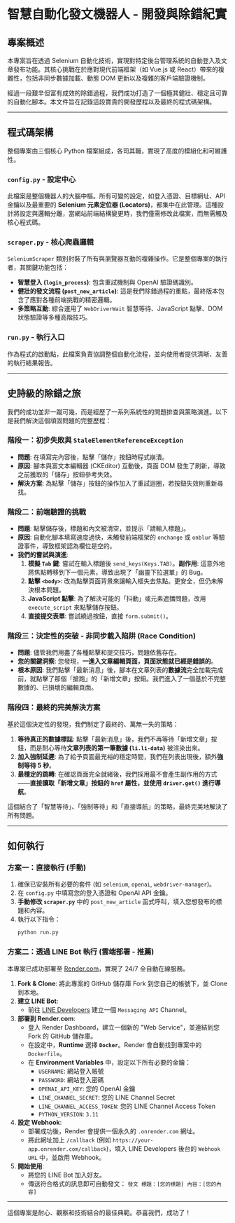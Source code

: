 # 智慧自動化發文機器人 - 開發與除錯紀實

## 專案概述

本專案旨在透過 Selenium 自動化技術，實現對特定後台管理系統的自動登入及文章發布功能。其核心挑戰在於應對現代前端框架（如 Vue.js 或 React）帶來的複雜性，包括非同步數據加載、動態 DOM 更新以及複雜的客戶端驗證機制。

經過一段艱辛但富有成效的除錯過程，我們成功打造了一個極其健壯、穩定且可靠的自動化腳本。本文件旨在記錄這段寶貴的開發歷程以及最終的程式碼架構。

---

## 程式碼架構

整個專案由三個核心 Python 檔案組成，各司其職，實現了高度的模組化和可維護性。

### `config.py` - 設定中心

此檔案是整個機器人的大腦中樞。所有可變的設定，如登入憑證、目標網址、API 金鑰以及最重要的 **Selenium 元素定位器 (Locators)**，都集中在此管理。這種設計將設定與邏輯分離，當網站前端結構變更時，我們僅需修改此檔案，而無需觸及核心程式碼。

### `scraper.py` - 核心爬蟲邏輯

`SeleniumScraper` 類別封裝了所有與瀏覽器互動的複雜操作。它是整個專案的執行者，其關鍵功能包括：

- **智慧登入 (`login_process`)**: 包含重試機制與 OpenAI 驗證碼識別。
- **健壯的發文流程 (`post_new_article`)**: 這是我們除錯過程的重點，最終版本包含了應對各種前端挑戰的精密邏輯。
- **多策略互動**: 綜合運用了 `WebDriverWait` 智慧等待、JavaScript 點擊、DOM 狀態驗證等多種高階技巧。

### `run.py` - 執行入口

作為程式的啟動點，此檔案負責協調整個自動化流程，並向使用者提供清晰、友善的執行結果報告。

---

## 史詩級的除錯之旅

我們的成功並非一蹴可幾，而是經歷了一系列系統性的問題排查與策略演進。以下是我們解決這個頑固問題的完整歷程：

### 階段一：初步失敗與 `StaleElementReferenceException`

- **問題**: 在填寫完內容後，點擊「儲存」按鈕時程式崩潰。
- **原因**: 腳本與富文本編輯器 (CKEditor) 互動後，頁面 DOM 發生了刷新，導致之前獲取的「儲存」按鈕參考失效。
- **解決方案**: 為點擊「儲存」按鈕的操作加入了重試迴圈，若按鈕失效則重新尋找。

### 階段二：前端驗證的挑戰

- **問題**: 點擊儲存後，標題和內文被清空，並提示「請輸入標題」。
- **原因**: 自動化腳本填寫速度過快，未觸發前端框架的 `onchange` 或 `onblur` 等驗證事件，導致框架認為欄位是空的。
- **我們的嘗試與演進**:
    1.  **模擬 `Tab` 鍵**: 嘗試在輸入標題後 `send_keys(Keys.TAB)`。**副作用**: 這意外地將焦點轉移到下一個元素，導致出現了「幽靈下拉選單」的 Bug。
    2.  **點擊 `<body>`**: 改為點擊頁面背景來讓輸入框失去焦點。更安全，但仍未解決根本問題。
    3.  **JavaScript 點擊**: 為了解決可能的「抖動」或元素遮擋問題，改用 `execute_script` 來點擊儲存按鈕。
    4.  **直接提交表單**: 嘗試繞過按鈕，直接 `form.submit()`。

### 階段三：決定性的突破 - 非同步載入陷阱 (Race Condition)

- **問題**: 儘管我們用盡了各種點擊和提交技巧，問題依舊存在。
- **您的關鍵洞察**: 您發現，**一進入文章編輯頁面，頁面狀態就已經是錯誤的**。
- **根本原因**: 我們點擊「最新消息」後，腳本在文章列表的**數據流**完全加載完成前，就點擊了那個「搶跑」的「新增文章」按鈕。我們進入了一個基於不完整數據的、已損壞的編輯頁面。

### 階段四：最終的完美解決方案

基於這個決定性的發現，我們制定了最終的、萬無一失的策略：

1.  **等待真正的數據標誌**: 點擊「最新消息」後，我們不再等待「新增文章」按鈕，而是耐心等待**文章列表的第一筆數據 (`li.li-data`)** 被渲染出來。
2.  **加入強制延遲**: 為了給予頁面最充裕的穩定時間，我們在列表出現後，額外**強制等待 5 秒**。
3.  **最穩定的跳轉**: 在確認頁面完全就緒後，我們採用最不會產生副作用的方式——**直接讀取「新增文章」按鈕的 `href` 屬性，並使用 `driver.get()` 進行導航**。

這個結合了「智慧等待」、「強制等待」和「直接導航」的策略，最終完美地解決了所有問題。

---

## 如何執行

### 方案一：直接執行 (手動)

1.  確保已安裝所有必要的套件 (如 `selenium`, `openai`, `webdriver-manager`)。
2.  在 `config.py` 中填寫您的登入憑證和 OpenAI API 金鑰。
3.  **手動修改 `scraper.py`** 中的 `post_new_article` 函式呼叫，填入您想發布的標題和內容。
4.  執行以下指令：
    ```bash
    python run.py
    ```

### 方案二：透過 LINE Bot 執行 (雲端部署 - 推薦)

本專案已成功部署至 [Render.com](https://render.com/)，實現了 24/7 全自動在線服務。

1.  **Fork & Clone**: 將此專案的 GitHub 儲存庫 Fork 到您自己的帳號下，並 Clone 到本地。
2.  **建立 LINE Bot**:
    *   前往 [LINE Developers](https://developers.line.biz/zh-hant/) 建立一個 `Messaging API` Channel。
3.  **部署到 Render.com**:
    *   登入 Render Dashboard，建立一個新的 "Web Service"，並連結到您 Fork 的 GitHub 儲存庫。
    *   在設定中，**Runtime** 選擇 **`Docker`**。Render 會自動找到專案中的 `Dockerfile`。
    *   在 **Environment Variables** 中，設定以下所有必要的金鑰：
        *   `USERNAME`: 網站登入帳號
        *   `PASSWORD`: 網站登入密碼
        *   `OPENAI_API_KEY`: 您的 OpenAI 金鑰
        *   `LINE_CHANNEL_SECRET`: 您的 LINE Channel Secret
        *   `LINE_CHANNEL_ACCESS_TOKEN`: 您的 LINE Channel Access Token
        *   `PYTHON_VERSION`: `3.11`
4.  **設定 Webhook**:
    *   部署成功後，Render 會提供一個永久的 `.onrender.com` 網址。
    *   將此網址加上 `/callback` (例如 `https://your-app.onrender.com/callback`)，填入 LINE Developers 後台的 `Webhook URL` 中，並啟用 Webhook。
5.  **開始使用**:
    *   將您的 LINE Bot 加入好友。
    *   傳送符合格式的訊息即可自動發文：
        `發文 標題：[您的標題] 內容：[您的內容]`

---

這個專案是耐心、觀察和技術結合的最佳典範。恭喜我們，成功了！